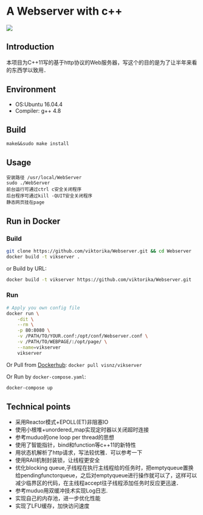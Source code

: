 A Webserver with c++
====
![](https://img.shields.io/badge/language-c++-green.svg)

Introduction
----
本项目为C++11写的基于http协议的Web服务器，写这个的目的是为了让半年来看的东西学以致用．

Environment
----
* OS:Ubuntu 16.04.4
* Compiler: g++ 4.8

## Build

	make&&sudo make install

## Usage

	安装路径 /usr/local/WebServer
	sudo ./WebServer
	前台运行可通过ctrl c安全关闭程序
	后台程序可通过kill -QUIT安全关闭程序
	静态网页挂在page

	
## Run in Docker

### Build
```sh
git clone https://github.com/viktorika/Webserver.git && cd Webserver
docker build -t vikserver .
```
or Build by URL:
```sh
docker build -t vikserver https://github.com/viktorika/Webserver.git
```

### Run
```sh
# Apply you own config file
docker run \
	-dit \
	--rm \
    -p 80:8080 \
	-v /PATH/TO/YOUR.conf:/opt/conf/Webserver.conf \
	-v /PATH/TO/WEBPAGE/:/opt/page/ \
	--name=vikserver
	vikserver
```

Or Pull from [Dockerhub](https://hub.docker.com/r/visnz/vikserver): ``docker pull visnz/vikserver``

Or Run by ``docker-compose.yaml``:
```sh
docker-compose up
```
	
Technical points
----
* 采用Reactor模式+EPOLL(ET)非阻塞IO
* 使用小根堆+unordered_map实现定时器以关闭超时连接
* 参考muduo的one loop per thread的思想
* 使用了智能指针，bind和function等c++11的新特性
* 用状态机解析了http请求，写法较优雅．可以参考一下
* 使用RAII机制封装锁，让线程更安全
* 优化blocking queue,子线程在执行主线程给的任务时，把emptyqueue置换给pendingfunctorqueue，之后对emptyqueue进行操作就可以了，这样可以减少临界区的代码，在主线程accept往子线程添加任务时反应更迅速．
* 参考muduo用双缓冲技术实现Log日志.
* 实现自己的内存池，进一步优化性能
* 实现了LFU缓存，加快访问速度
